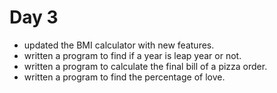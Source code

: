 # Day 3

- updated the BMI calculator with new features.
- written a program to find if a year is leap year or not.
- written a program to calculate the final bill of a pizza order.
- written a program to find the percentage of love.